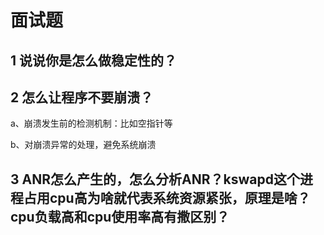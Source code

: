# 面试题

## 1 说说你是怎么做稳定性的？



## 2 怎么让程序不要崩溃？

a、崩溃发生前的检测机制：比如空指针等

b、对崩溃异常的处理，避免系统崩溃



## 3 ANR怎么产生的，怎么分析ANR？kswapd这个进程占用cpu高为啥就代表系统资源紧张，原理是啥？cpu负载高和cpu使用率高有撒区别？


